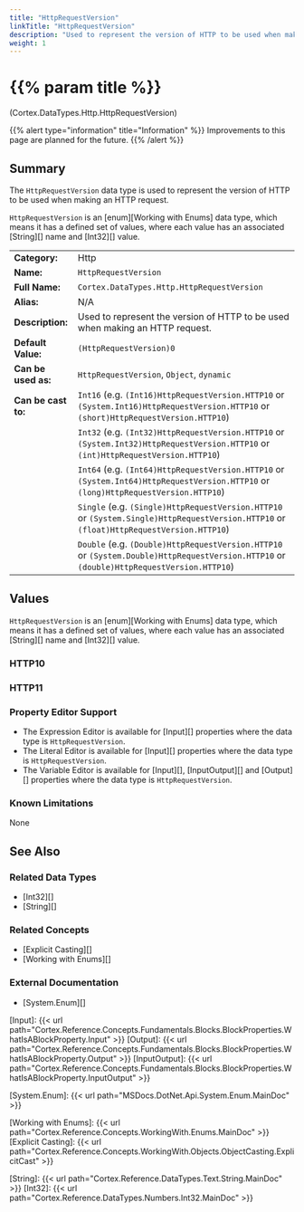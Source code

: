 ```yaml
---
title: "HttpRequestVersion"
linkTitle: "HttpRequestVersion"
description: "Used to represent the version of HTTP to be used when making an HTTP request."
weight: 1
---
```


# {{% param title %}}

<p class="namespace">(Cortex.DataTypes.Http.HttpRequestVersion)</p>

{{% alert type="information" title="Information" %}} Improvements to this page are planned for the future. {{% /alert %}}

## Summary

The `HttpRequestVersion` data type is used to represent the version of HTTP to be used when making an HTTP request.

`HttpRequestVersion` is an [enum][Working with Enums] data type, which means it has a defined set of values, where each value has an associated [String][] name and [Int32][] value.

| | |
|-|-|
| **Category:**          | Http                                                  |
| **Name:**              | `HttpRequestVersion`                                |
| **Full Name:**         | `Cortex.DataTypes.Http.HttpRequestVersion`         |
| **Alias:**             | N/A                                                    |
| **Description:**       | Used to represent the version of HTTP to be used when making an HTTP request. |
| **Default Value:**     | `(HttpRequestVersion)0`                             |
| **Can be used as:**    | `HttpRequestVersion`, `Object`, `dynamic`           |
| **Can be cast to:**    | `Int16` (e.g. `(Int16)HttpRequestVersion.HTTP10` or `(System.Int16)HttpRequestVersion.HTTP10` or `(short)HttpRequestVersion.HTTP10`)  |
|                        | `Int32` (e.g. `(Int32)HttpRequestVersion.HTTP10` or `(System.Int32)HttpRequestVersion.HTTP10` or `(int)HttpRequestVersion.HTTP10`)  |
|                        | `Int64` (e.g. `(Int64)HttpRequestVersion.HTTP10` or `(System.Int64)HttpRequestVersion.HTTP10` or `(long)HttpRequestVersion.HTTP10`)  |
|                        | `Single` (e.g. `(Single)HttpRequestVersion.HTTP10` or `(System.Single)HttpRequestVersion.HTTP10` or `(float)HttpRequestVersion.HTTP10`)  |
|                        | `Double` (e.g. `(Double)HttpRequestVersion.HTTP10` or `(System.Double)HttpRequestVersion.HTTP10` or `(double)HttpRequestVersion.HTTP10`)  |

## Values

`HttpRequestVersion` is an [enum][Working with Enums] data type, which means it has a defined set of values, where each value has an associated [String][] name and [Int32][] value.

### HTTP10

### HTTP11

### Property Editor Support

- The Expression Editor is available for [Input][] properties where the data type is `HttpRequestVersion`.
- The Literal Editor is available for [Input][] properties where the data type is `HttpRequestVersion`.
- The Variable Editor is available for [Input][], [InputOutput][] and [Output][] properties where the data type is `HttpRequestVersion`.

### Known Limitations

None

## See Also

### Related Data Types

- [Int32][]
- [String][]

### Related Concepts

- [Explicit Casting][]
- [Working with Enums][]

### External Documentation

- [System.Enum][]

[Input]: {{< url path="Cortex.Reference.Concepts.Fundamentals.Blocks.BlockProperties.WhatIsABlockProperty.Input" >}}
[Output]: {{< url path="Cortex.Reference.Concepts.Fundamentals.Blocks.BlockProperties.WhatIsABlockProperty.Output" >}}
[InputOutput]: {{< url path="Cortex.Reference.Concepts.Fundamentals.Blocks.BlockProperties.WhatIsABlockProperty.InputOutput" >}}

[System.Enum]: {{< url path="MSDocs.DotNet.Api.System.Enum.MainDoc" >}}

[Working with Enums]: {{< url path="Cortex.Reference.Concepts.WorkingWith.Enums.MainDoc" >}}
[Explicit Casting]: {{< url path="Cortex.Reference.Concepts.WorkingWith.Objects.ObjectCasting.ExplicitCast" >}}

[String]: {{< url path="Cortex.Reference.DataTypes.Text.String.MainDoc" >}}
[Int32]: {{< url path="Cortex.Reference.DataTypes.Numbers.Int32.MainDoc" >}}

